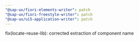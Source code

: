 ```yaml
---
"@sap-ux/fiori-elements-writer": patch
"@sap-ux/fiori-freestyle-writer": patch
"@sap-ux/ui5-application-writer": patch
---
```


fix(locate-reuse-lib): corrected extraction of component name
